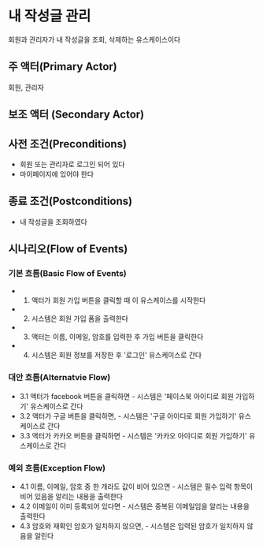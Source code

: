 # 내 작성글 관리
회원과 관리자가 내 작성글을 조회, 삭제하는 유스케이스이다

## 주 액터(Primary Actor)
회원, 관리자

## 보조 액터 (Secondary Actor)


## 사전 조건(Preconditions)
- 회원 또는 관리자로 로그인 되어 있다
- 마이페이지에 있어야 한다

## 종료 조건(Postconditions)
- 내 작성글을 조회하였다

## 시나리오(Flow of Events)

### 기본 흐름(Basic Flow of Events)

- 1. 액터가 회원 가입 버튼을 클릭할 때 이 유스케이스를 시작한다
- 2. 시스템은 회원 가입 폼을 출력한다
- 3. 액터는 이름, 이메일, 암호를 입력한 후 가입 버튼을 클릭한다
- 4. 시스템은 회원 정보를 저장한 후 '로그인' 유스케이스로 간다

### 대안 흐름(Alternatvie Flow)
- 3.1 액터가 facebook 버튼을 클릭하면
      - 시스템은 '페이스북 아이디로 회원 가입하기' 유스케이스로 간다
- 3.2 액터가 구글 버튼을 클릭하면,
      - 시스템은 '구글 아이디로 회원 가입하기' 유스케이스로 간다
- 3.3 액터가 카카오 버튼을 클릭하면
      - 시스템은 '카카오 아이디로 회원 가입하기' 유스케이스로 간다

### 예외 흐름(Exception Flow)
- 4.1 이름, 이메일, 암호 중 한 개라도 값이 비어 있으면
      - 시스템은 필수 입력 항목이 비어 있음을 알리는 내용을 출력한다
- 4.2 이메일이 이미 등록되어 있다면
      - 시스템은 중복된 이메일임을 알리는 내용을 출력한다
- 4.3 암호와 재확인 암호가 일치하지 않으면,
      - 시스템은 입력된 암호가 일치하지 않음을 알린다
